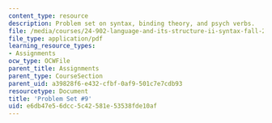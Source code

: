 ```yaml
---
content_type: resource
description: Problem set on syntax, binding theory, and psych verbs.
file: /media/courses/24-902-language-and-its-structure-ii-syntax-fall-2003/e6db47e56dcc5c42581e53538fde10af_ps_9.pdf
file_type: application/pdf
learning_resource_types:
- Assignments
ocw_type: OCWFile
parent_title: Assignments
parent_type: CourseSection
parent_uid: a39828f6-e432-cfbf-0af9-501c7e7cdb93
resourcetype: Document
title: 'Problem Set #9'
uid: e6db47e5-6dcc-5c42-581e-53538fde10af
---
```

